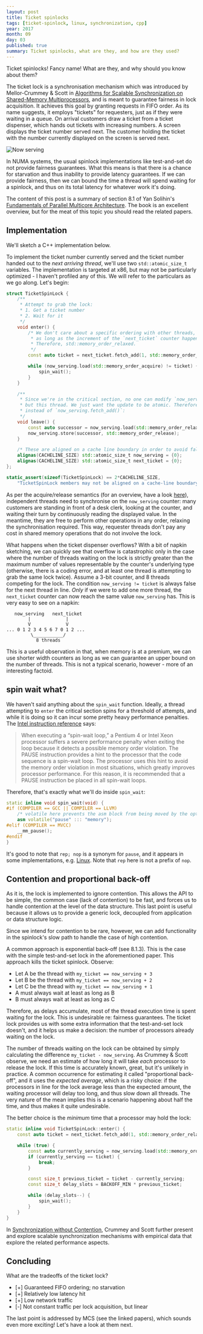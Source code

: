 ```yaml
---
layout: post
title: Ticket spinlocks
tags: [ticket-spinlock, linux, synchronization, cpp]
year: 2017
month: 09
day: 03
published: true
summary: Ticket spinlocks, what are they, and how are they used?
---
```


Ticket spinlocks! Fancy name! What are they, and why should you know about them?

The ticket lock is a synchronisation mechanism which was introduced by Mellor-Crummey & Scott in
[Algorithms for Scalable Synchronization on Shared-Memory
Multiprocessors](https://www.cs.rice.edu/~johnmc/papers/tocs91.pdf), and is meant to guarantee
fairness in lock acquisition. It achieves this goal by granting requests in FIFO order. As its name
suggests, it employs "tickets" for requesters, just as if they were waiting in a queue. On arrival
customers draw a ticket from a ticket dispenser, which hands out tickets with increasing numbers. A
screen displays the ticket number served next. The customer holding the ticket with the number
currently displayed on the screen is served next.

![Now serving](https://farm3.staticflickr.com/2815/9002017002_a68a1640a9_m.jpg)

In NUMA systems, the usual spinlock implementations like test-and-set do not provide fairness
guarantees. What this means is that there is a chance for starvation and thus inability to provide
latency guarantees. If we can provide fairness, then we can bound the time a thread will spend
waiting for a spinlock, and thus on its total latency for whatever work it's doing.

The content of this post is a summary of section 8.1 of Yan Solihin's [Fundamentals of Parallel
Multicore
Architecture](https://books.google.gr/books?id=G2fmCgAAQBAJ&lpg=PA280&ots=YTXmC2-c-J&dq=test-and-set%20fairness&pg=PA265#v=onepage&q&f=false).
The book is an excellent overview, but for the meat of this topic you should read the related
papers.

## Implementation

We'll sketch a C++ implementation below.

To implement the ticket number currently served and the ticket number handed out to the _next
arriving thread_, we'll use two `std::atomic_size_t` variables. The implementation is targeted at
x86, but may not be particularly optimized - I haven't profiled any of this. We will refer to the
particulars as we go along. Let's begin:

```cpp
struct TicketSpinLock {
    /**
     * Attempt to grab the lock:
     * 1. Get a ticket number
     * 2. Wait for it
     */
    void enter() {
        /* We don't care about a specific ordering with other threads,
         * as long as the increment of the `next_ticket` counter happens atomically.
         * Therefore, std::memory_order_relaxed.
         */
        const auto ticket = next_ticket.fetch_add(1, std::memory_order_relaxed);

        while (now_serving.load(std::memory_order_acquire) != ticket) {
            spin_wait();
        }
    }

    /**
     * Since we're in the critical section, no one can modify `now_serving`
     * but this thread. We just want the update to be atomic. Therefore we can use a simple store
     * instead of `now_serving.fetch_add()`:
     */
    void leave() {
        const auto successor = now_serving.load(std::memory_order_relaxed) + 1;
        now_serving.store(successor, std::memory_order_release);
    }

    /* These are aligned on a cache line boundary in order to avoid false sharing: */
    alignas(CACHELINE_SIZE) std::atomic_size_t now_serving = {0};
    alignas(CACHELINE_SIZE) std::atomic_size_t next_ticket = {0};
};

static_assert(sizeof(TicketSpinLock) == 2*CACHELINE_SIZE,
    "TicketSpinLock members may not be aligned on a cache-line boundary");
```

As per the acquire/release semantics (for an overview, have a look
[here](https://gcc.gnu.org/wiki/Atomic/GCCMM/AtomicSync)), independent threads need to synchronise
on the `now_serving` counter: many customers are standing in front of a desk clerk, looking at the
counter, and waiting their turn by continuously reading the displayed value. In the meantime, they
are free to perform other operations in any order, relaxing the synchronisation required. This way,
requester threads don't pay any cost in shared memory operations that do not involve the lock.

What happens when the ticket dispenser overflows? With a bit of napkin sketching, we can quickly see
that overflow is catastrophic only in the case where the number of threads waiting on the lock is
strictly greater than the maximum number of values representable by the counter's underlying type
(otherwise, there is a coding error, and at least one thread is attempting to grab the same lock
twice). Assume a 3-bit counter, and 8 threads competing for the lock. The condition `now_serving !=
ticket` is always false for the next thread in line. _Only_ if we were to add one more thread, the
`next_ticket` counter can now reach the same value `now_serving` has. This is very easy to see on a
napkin:

```
   now_serving   next_ticket
        |             |
        V             V
... 0 1 2 3 4 5 6 7 0 1 2 ...
         \___________/
           8 threads
```

This is a useful observation in that, when memory is at a premium, we can use shorter width counters
as long as we can guarantee an upper bound on the number of threads. This is not a typical scenario,
however - more of an interesting factoid.

## spin wait what?

We haven't said anything about the `spin_wait` function. Ideally, a thread attempting to
`enter` the critical section spins for a threshold of attempts, and while it is doing so
it can incur some pretty heavy performance penalties. The [Intel instruction
reference](http://www.intel.com/Assets/PDF/manual/325383.pdf) says:

> When executing a “spin-wait loop,” a Pentium 4 or Intel Xeon processor suffers a severe
> performance penalty when exiting the loop because it detects a possible memory order
> violation. The PAUSE instruction provides a hint to the processor that the code sequence
> is a spin-wait loop. The processor uses this hint to avoid the memory order violation in
> most situations, which greatly improves processor performance. For this reason, it is
> recommended that a PAUSE instruction be placed in all spin-wait loops.

Therefore, that's exactly what we'll do inside `spin_wait`:

```cpp
static inline void spin_wait(void) {
#if (COMPILER == GCC || COMPILER == LLVM)
    /* volatile here prevents the asm block from being moved by the optimiser: */
    asm volatile("pause" ::: "memory");
#elif (COMPILER == MVCC)
    __mm_pause();
#endif
}
```

It's good to note that `rep; nop` is a synonym for `pause`, and it appears in some implementations,
e.g.  [Linux](http://lxr.free-electrons.com/source/arch/x86/include/asm/processor.h#L562). Note that
`rep` here is not a prefix of `nop`.

## Contention and proportional back-off

As it is, the lock is implemented to ignore contention. This allows the API to be simple, the common
case (lack of contention) to be fast, and forces us to handle contention at the level of the data
structure. This last point is useful because it allows us to provide a generic lock, decoupled from
application or data structure logic.

Since we intend for contention to be rare, however, we can add functionality in the
spinlock's slow path to handle the case of high contention.

A common approach is exponential back-off (see 8.1.3). This is the case with the simple test-and-set
lock in the aforementioned paper. This approach kills the ticket spinlock. Observe:

* Let A be the thread with `my_ticket == now_serving + 3`
* Let B be the thread with `my_ticket == now_serving + 2`
* Let C be the thread with `my_ticket == now_serving + 1`
* A must always wait at least as long as B
* B must always wait at least as long as C

Therefore, as delays accumulate, most of the thread execution time is spent waiting for the lock.
This is undesirable re: fairness guarantees. The ticket lock provides us with some extra information
that the test-and-set lock doesn't, and it helps us make a decision: the number of processors
already waiting on the lock.

The number of threads waiting on the lock can be obtained by simply calculating the difference
`my_ticket - now_serving`. As Crummey & Scott observe, we need an estimate of how long it will take
_each_ processor to release the lock. If this time is accurately known, great, but it's unlikely in
practice. A common occurrence for estimating it called "proportional back-off", and it uses the
_expected average_, which is a risky choice: if the processors in line for the lock average less
than the expected amount, the waiting processor will delay too long, and thus slow down all threads.
The very nature of the mean implies this is a scenario happening about half the time, and thus makes
it quite undesirable.

The better choice is the _minimum_ time that a processor may hold the lock:

```cpp
static inline void TicketSpinLock::enter() {
    const auto ticket = next_ticket.fetch_add(1, std::memory_order_relaxed);

    while (true) {
        const auto currently_serving = now_serving.load(std::memory_order_acquire);
        if (currently_serving == ticket) {
            break;
        }

        const size_t previous_ticket = ticket - currently_serving;
        const size_t delay_slots = BACKOFF_MIN * previous_ticket;

        while (delay_slots--) {
            spin_wait();
        }
    }
}
```

In [Synchronization without
Contention](http://www.cs.berkeley.edu/~kubitron/cs258/handouts/papers/1991_ASPLOS_sync.pdf),
Crummey and Scott further present and explore scalable synchronization mechanisms with
empirical data that explore the related performance aspects.

## Concluding

What are the tradeoffs of the ticket lock?

+ [+] Guaranteed FIFO ordering; no starvation
+ [+] Relatively low latency hit
+ [+] Low network traffic
+ [-] Not constant traffic per lock acquisition, but linear

The last point is addressed by MCS (see the linked papers), which sounds even more
exciting! Let's have a look at them next.

